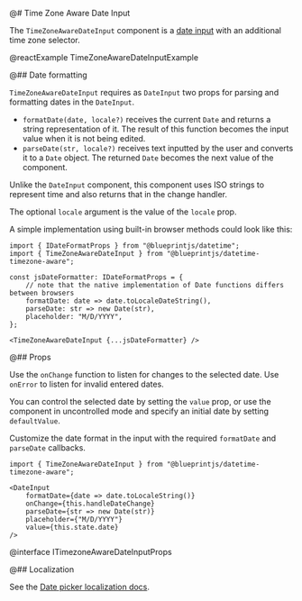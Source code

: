 @# Time Zone Aware Date Input

The `TimeZoneAwareDateInput` component is a [date input](#core/datetime/date-input) with an additional time zone selector.

@reactExample TimeZoneAwareDateInputExample

@## Date formatting

`TimeZoneAwareDateInput` requires as `DateInput` two props for parsing and formatting dates in the `DateInput`.

- `formatDate(date, locale?)` receives the current `Date` and returns a string representation of it. The result of this function becomes the input value when it is not being edited.
- `parseDate(str, locale?)` receives text inputted by the user and converts it to a `Date` object. The returned `Date` becomes the next value of the component.

Unlike the `DateInput` component, this component uses ISO strings to represent time and also returns that in the change handler.

The optional `locale` argument is the value of the `locale` prop.

A simple implementation using built-in browser methods could look like this:

```tsx
import { IDateFormatProps } from "@blueprintjs/datetime";
import { TimeZoneAwareDateInput } from "@blueprintjs/datetime-timezone-aware";

const jsDateFormatter: IDateFormatProps = {
    // note that the native implementation of Date functions differs between browsers
    formatDate: date => date.toLocaleDateString(),
    parseDate: str => new Date(str),
    placeholder: "M/D/YYYY",
};

<TimeZoneAwareDateInput {...jsDateFormatter} />
```


@## Props

Use the `onChange` function to listen for changes to the selected date. Use
`onError` to listen for invalid entered dates.

You can control the selected date by setting the `value` prop, or use the
component in uncontrolled mode and specify an initial date by setting
`defaultValue`.

Customize the date format in the input with the required `formatDate` and `parseDate`
callbacks.

```tsx
import { TimeZoneAwareDateInput } from "@blueprintjs/datetime-timezone-aware";

<DateInput
    formatDate={date => date.toLocaleString()}
    onChange={this.handleDateChange}
    parseDate={str => new Date(str)}
    placeholder={"M/D/YYYY"}
    value={this.state.date}
/>
```

@interface ITimezoneAwareDateInputProps

@## Localization

See the [Date picker localization docs](#datetime/datepicker.localization).
